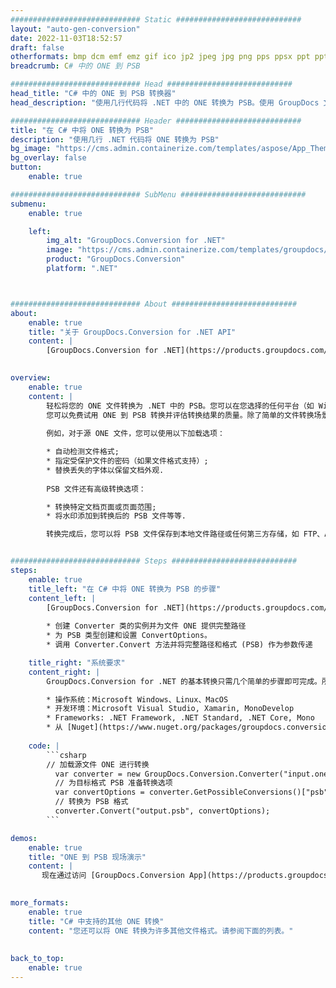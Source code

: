 ```yaml
---
############################# Static ############################
layout: "auto-gen-conversion"
date: 2022-11-03T18:52:57
draft: false
otherformats: bmp dcm emf emz gif ico jp2 jpeg jpg png pps ppsx ppt pptx psb psd svg svgz tga tif tiff webp wmf wmz
breadcrumb: C# 中的 ONE 到 PSB

############################# Head ############################
head_title: "C# 中的 ONE 到 PSB 转换器"
head_description: "使用几行代码将 .NET 中的 ONE 转换为 PSB。使用 GroupDocs 文档转换 API 转换 160 多种文件格式。"

############################# Header ############################
title: "在 C# 中将 ONE 转换为 PSB"
description: "使用几行 .NET 代码将 ONE 转换为 PSB"
bg_image: "https://cms.admin.containerize.com/templates/aspose/App_Themes/V3/images/bg/header1.png"
bg_overlay: false
button:
    enable: true

############################# SubMenu ############################
submenu:
    enable: true

    left:
        img_alt: "GroupDocs.Conversion for .NET"
        image: "https://cms.admin.containerize.com/templates/groupdocs/images/product-logos/90x90-noborder/groupdocs-conversion-net.png"
        product: "GroupDocs.Conversion"
        platform: ".NET"



############################# About ############################
about:
    enable: true
    title: "关于 GroupDocs.Conversion for .NET API"
    content: |
        [GroupDocs.Conversion for .NET](https://products.groupdocs.com/conversion/net/)可用于转换Microsoft Word、Excel、PowerPoint、PDF、Visio等格式。 GroupDocs.Conversion 是一个独立的 API，适用于需要高性能的后端和内部系统。它不依赖于任何软件，例如 Microsoft 或 Open Office。
    

overview:
    enable: true
    content: |
        轻松将您的 ONE 文件转换为 .NET 中的 PSB。您可以在您选择的任何平台（如 Windows、Linux、macOS）中仅使用几行 C# 代码行。
        您可以免费试用 ONE 到 PSB 转换并评估转换结果的质量。除了简单的文件转换场景，您还可以尝试更高级的选项来加载源 ONE 文件和保存输出 PSB 结果。 
        
        例如，对于源 ONE 文件，您可以使用以下加载选项：

        * 自动检测文件格式;
        * 指定受保护文件的密码（如果文件格式支持）;
        * 替换丢失的字体以保留文档外观.
        
        PSB 文件还有高级转换选项：

        * 转换特定文档页面或页面范围;
        * 将水印添加到转换后的 PSB 文件等等.

        转换完成后，您可以将 PSB 文件保存到本地文件路径或任何第三方存储，如 FTP、Amazon S3、Google Drive、Dropbox 等。请注意 - 将 ONE 转换为 PSB 无需安装任何额外的软件 - 如 MS Office、Open Office、Adobe Acrobat Reader 等。


############################# Steps ############################
steps:
    enable: true
    title_left: "在 C# 中将 ONE 转换为 PSB 的步骤"
    content_left: |
        [GroupDocs.Conversion for .NET](https://products.groupdocs.com/conversion/net/) 使开发人员只需几行代码即可轻松地将 ONE 文件转换为 PSB。
        
        * 创建 Converter 类的实例并为文件 ONE 提供完整路径
        * 为 PSB 类型创建和设置 ConvertOptions。
        * 调用 Converter.Convert 方法并将完整路径和格式 (PSB) 作为参数传递

    title_right: "系统要求"
    content_right: |
        GroupDocs.Conversion for .NET 的基本转换只需几个简单的步骤即可完成。所有主要平台和操作系统都支持我们的 API。在执行以下代码之前，请确保您的系统上安装了以下先决条件。

        * 操作系统：Microsoft Windows、Linux、MacOS
        * 开发环境：Microsoft Visual Studio, Xamarin, MonoDevelop
        * Frameworks: .NET Framework, .NET Standard, .NET Core, Mono
        * 从 [Nuget](https://www.nuget.org/packages/groupdocs.conversion) 获取最新的 GroupDocs.Conversion for .NET
         
    code: |
        ```csharp    
        // 加载源文件 ONE 进行转换
          var converter = new GroupDocs.Conversion.Converter("input.one");
          // 为目标格式 PSB 准备转换选项
          var convertOptions = converter.GetPossibleConversions()["psb"].ConvertOptions;
          // 转换为 PSB 格式
          converter.Convert("output.psb", convertOptions);
        ```

demos:
    enable: true
    title: "ONE 到 PSB 现场演示"
    content: |
       现在通过访问 [GroupDocs.Conversion App](https://products.groupdocs.app/conversion/family) 网站将 ONE 转换为 PSB。在线演示具有以下优点
          

more_formats:
    enable: true
    title: "C# 中支持的其他 ONE 转换"
    content: "您还可以将 ONE 转换为许多其他文件格式。请参阅下面的列表。"
       
       
back_to_top:
    enable: true
---
```

